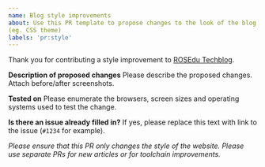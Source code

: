 ```yaml
---
name: Blog style improvements
about: Use this PR template to propose changes to the look of the blog webstie
(eg. CSS theme)
labels: 'pr:style'
---
```


Thank you for contributing a style improvement to [ROSEdu
Techblog](https://techblog.rosedu.org).

**Description of proposed changes**
Please describe the proposed changes. Attach before/after screenshots.

**Tested on**
Please enumerate the browsers, screen sizes and operating systems used to test
the change.

**Is there an issue already filled in?**
If yes, please replace this text with link to the issue (`#1234` for example).

<em>Please ensure that this PR only changes the style of the website. Please
use separate PRs for new articles or for toolchain improvements.</em>
